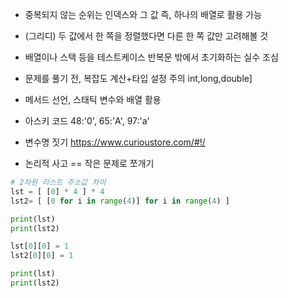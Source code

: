 * 중복되지 않는 순위는 인덱스와 그 값 즉, 하나의 배열로 활용 가능
* (그리디) 두 값에서 한 쪽을 정렬했다면 다른 한 쪽 값만 고려해볼 것
* 배열이나 스택 등을 테스트케이스 반복문 밖에서 초기화하는 실수 조심

* 문제를 풀기 전, 복잡도 계산+타입 설정 주의 int,long,double]
* 메서드 선언, 스태틱 변수와 배열 활용

* 아스키 코드 48:'0', 65:'A', 97:'a'

* 변수명 짓기 https://www.curioustore.com/#!/

* 논리적 사고 == 작은 문제로 쪼개기

```python
# 2차원 리스트 주소값 차이
lst = [ [0] * 4 ] * 4
lst2= [ [0 for i in range(4)] for i in range(4) ]

print(lst)
print(lst2)

lst[0][0] = 1
lst2[0][0] = 1

print(lst)
print(lst2)
```
